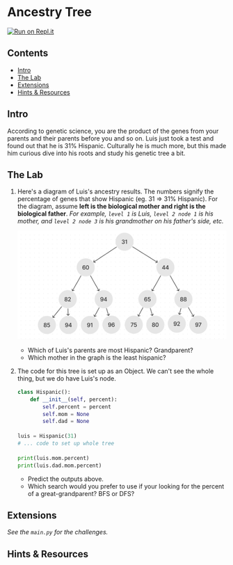 # Ancestry Tree

[![Run on Repl.it](https://repl.it/badge/github/upperlinecode/<INSERT_GITHUB_EXTENSION>)](https://repl.it/github/upperlinecode/<INSERT_GITHUB_EXTENSION>)

## Contents

- [Intro](#intro)
- [The Lab](#the-lab)
- [Extensions](#extensions)
- [Hints & Resources](#hints--resources)

## Intro

According to genetic science, you are the product of the genes from your parents and their parents before you and so on. Luis just took a test and found out that he is 31% Hispanic. Culturally he is much more, but this made him curious dive into his roots and study his genetic tree a bit.

## The Lab

1. Here's a diagram of Luis's ancestry results. The numbers signify the percentage of genes that show Hispanic (eg. 31 => 31% Hispanic). For the diagram, assume **left is the biological mother and right is the biological father**. _For example, `level 1` is Luis, `level 2 node 1` is his mother, and `level 2 node 3` is his grandmother on his father's side, etc._

    ![15 node symmetrical tree with each child greater than parent](./ancestor_tree.png)

    
    - Which of Luis's parents are most Hispanic? Grandparent?
    - Which mother in the graph is the least hispanic? 

2. The code for this tree is set up as an Object. We can't see the whole thing, but we do have Luis's node.

    ```py
    class Hispanic():
        def __init__(self, percent):
            self.percent = percent
            self.mom = None
            self.dad = None

    luis = Hispanic(31)
    # ... code to set up whole tree

    print(luis.mom.percent)
    print(luis.dad.mom.percent)
    ```
    - Predict the outputs above.
    - Which search would you prefer to use if your looking for the percent of a great-grandparent? BFS or DFS?



## Extensions

_See the `main.py` for the challenges._

## Hints & Resources